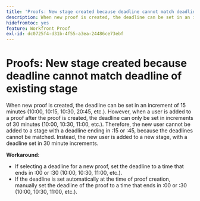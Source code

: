 ```yaml
---
title: 'Proofs: New stage created because deadline cannot match deadline of existing stage'
description: When new proof is created, the deadline can be set in an increment of 15 minutes (10:00, 10:15, 10:30, 20:45, etc.). However, when a user is added to a proof after the proof is created, the deadline can only be set in increments of 30 minutes (10:00, 10:30, 11:00, etc.).
hidefromtoc: yes
feature: Workfront Proof
exl-id: dc0725f4-d31b-4f55-a3ea-24486ce73ebf
---
```

# Proofs: New stage created because deadline cannot match deadline of existing stage

<!--Requested article-->

When new proof is created, the deadline can be set in an increment of 15 minutes (10:00, 10:15, 10:30, 20:45, etc.). However, when a user is added to a proof after the proof is created, the deadline can only be set in increments of 30 minutes (10:00, 10:30, 11:00, etc.). Therefore, the new user cannot be added to a stage with a deadline ending in :15 or :45, because the deadlines cannot be matched. Instead, the new user is added to a new stage, with a deadline set in 30 minute increments.

**Workaround**:

* If selecting a deadline for a new proof, set the deadline to a time that ends in :00 or :30 (10:00, 10:30, 11:00, etc.).
* If the deadline is set automatically at the time of proof creation, manually set the deadline of the proof to a time that ends in :00 or :30 (10:00, 10:30, 11:00, etc.).
